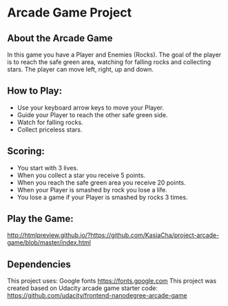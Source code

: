 # Arcade Game Project

## About the Arcade Game

In this game you have a Player and Enemies (Rocks). The goal of the player is to reach the safe green area, watching for falling rocks and collecting stars. The player can move left, right, up and down.

## How to Play:

- Use your keyboard arrow keys to move your Player.
- Guide your Player to reach the other safe green side.
- Watch for falling rocks.
- Collect priceless stars.

## Scoring:

- You start with 3 lives.
- When you collect a star you receive 5 points.
- When you reach the safe green area you receive 20 points.
- When your Player is smashed by rock you lose a life.
- You lose a game if your Player is smashed by rocks 3 times.

## Play the Game:

http://htmlpreview.github.io/?https://github.com/KasiaCha/project-arcade-game/blob/master/index.html

## Dependencies

This project uses: Google fonts https://fonts.google.com
This project was created based on Udacity arcade game starter code: https://github.com/udacity/frontend-nanodegree-arcade-game